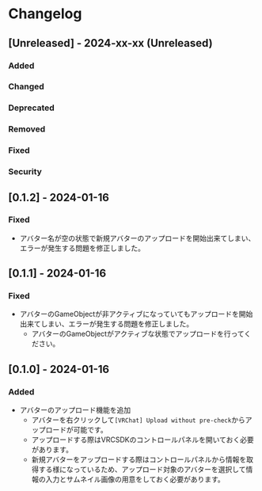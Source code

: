 # Changelog

## [Unreleased] - 2024-xx-xx (Unreleased)
### Added

### Changed

### Deprecated

### Removed

### Fixed

### Security

## [0.1.2] - 2024-01-16
### Fixed
- アバター名が空の状態で新規アバターのアップロードを開始出来てしまい、エラーが発生する問題を修正しました。

## [0.1.1] - 2024-01-16
### Fixed
- アバターのGameObjectが非アクティブになっていてもアップロードを開始出来てしまい、エラーが発生する問題を修正しました。
  - アバターのGameObjectがアクティブな状態でアップロードを行ってください。

## [0.1.0] - 2024-01-16
### Added
- アバターのアップロード機能を追加
  - アバターを右クリックして`[VRChat] Upload without pre-check`からアップロードが可能です。
  - アップロードする際はVRCSDKのコントロールパネルを開いておく必要があります。
  - 新規アバターをアップロードする際はコントロールパネルから情報を取得する様になっているため、アップロード対象のアバターを選択して情報の入力とサムネイル画像の用意をしておく必要があります。
